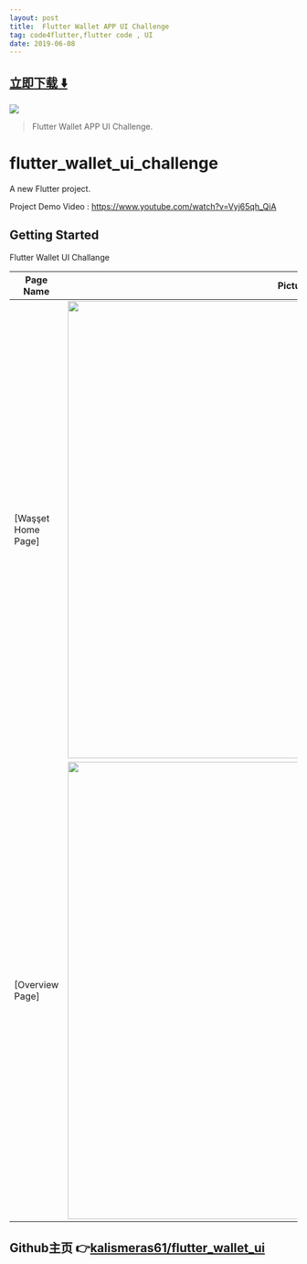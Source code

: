 ```yaml
---
layout: post
title:  Flutter Wallet APP UI Challenge
tag: code4flutter,flutter code , UI
date: 2019-06-08
---
```


 


## [立即下载 ️⬇️ ](https://codeload.github.com/kalismeras61/flutter_wallet_ui/zip/master) 


 
![](https://flutterawesome.com/content/images/2019/04/flutter_wallet_ui.jpg)
 
>
> Flutter Wallet APP UI Challenge.
>

 
# flutter_wallet_ui_challenge

A new Flutter project.

Project Demo Video : https://www.youtube.com/watch?v=Vyj65qh_QiA

## Getting Started
Flutter Wallet UI Challange
  
  Page Name | Pictures   
 --- | --- 
 [Waşşet Home Page] | <img src="https://raw.githubusercontent.com/kalismeras61/flutter_wallet_ui/master/screens/homepage.png" height= "800"/>
 [Overview Page] | <img src="https://raw.githubusercontent.com/kalismeras61/flutter_wallet_ui/master/screens/overviewpage.png" height= "800"/>

## Github主页 👉[kalismeras61/flutter_wallet_ui](http://github.com/kalismeras61/flutter_wallet_ui)
